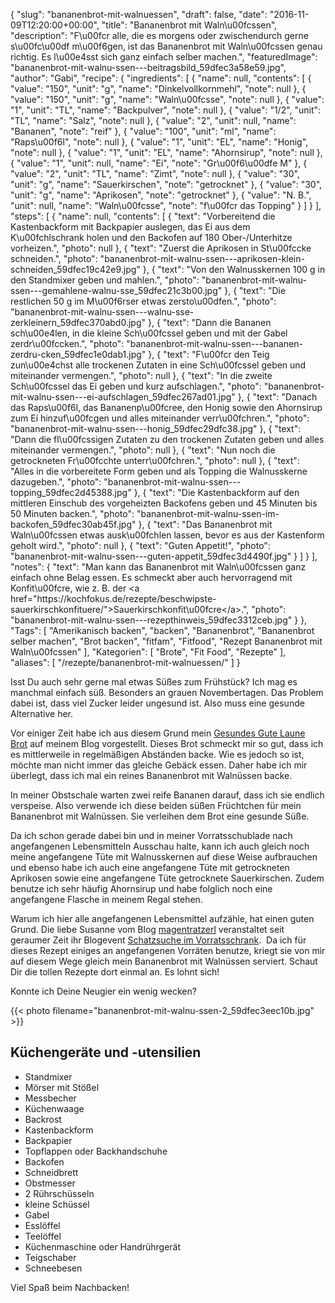 {
    "slug": "bananenbrot-mit-walnuessen",
    "draft": false,
    "date": "2016-11-09T12:20:00+00:00",
    "title": "Bananenbrot mit Waln\u00fcssen",
    "description": "F\u00fcr alle, die es morgens oder zwischendurch gerne s\u00fc\u00df m\u00f6gen, ist das Bananenbrot mit Waln\u00fcssen genau richtig. Es l\u00e4sst sich ganz einfach selber machen.",
    "featuredImage": "bananenbrot-mit-walnu-ssen---beitragsbild_59dfec3a58e59.jpg",
    "author": "Gabi",
    "recipe": {
        "ingredients": [
            {
                "name": null,
                "contents": [
                    {
                        "value": "150",
                        "unit": "g",
                        "name": "Dinkelvollkornmehl",
                        "note": null
                    },
                    {
                        "value": "150",
                        "unit": "g",
                        "name": "Waln\u00fcsse",
                        "note": null
                    },
                    {
                        "value": "1",
                        "unit": "TL",
                        "name": "Backpulver",
                        "note": null
                    },
                    {
                        "value": "1\/2",
                        "unit": "TL",
                        "name": "Salz",
                        "note": null
                    },
                    {
                        "value": "2",
                        "unit": null,
                        "name": "Bananen",
                        "note": "reif"
                    },
                    {
                        "value": "100",
                        "unit": "ml",
                        "name": "Raps\u00f6l",
                        "note": null
                    },
                    {
                        "value": "1",
                        "unit": "EL",
                        "name": "Honig",
                        "note": null
                    },
                    {
                        "value": "1",
                        "unit": "EL",
                        "name": "Ahornsirup",
                        "note": null
                    },
                    {
                        "value": "1",
                        "unit": null,
                        "name": "Ei",
                        "note": "Gr\u00f6\u00dfe M"
                    },
                    {
                        "value": "2",
                        "unit": "TL",
                        "name": "Zimt",
                        "note": null
                    },
                    {
                        "value": "30",
                        "unit": "g",
                        "name": "Sauerkirschen",
                        "note": "getrocknet"
                    },
                    {
                        "value": "30",
                        "unit": "g",
                        "name": "Aprikosen",
                        "note": "getrocknet"
                    },
                    {
                        "value": "N. B.",
                        "unit": null,
                        "name": "Waln\u00fcsse",
                        "note": "f\u00fcr das Topping"
                    }
                ]
            }
        ],
        "steps": [
            {
                "name": null,
                "contents": [
                    {
                        "text": "Vorbereitend die Kastenbackform mit Backpapier auslegen, das Ei aus dem K\u00fchlschrank holen und den Backofen auf 180 Ober-\/Unterhitze vorheizen.",
                        "photo": null
                    },
                    {
                        "text": "Zuerst die Aprikosen in St\u00fccke schneiden.",
                        "photo": "bananenbrot-mit-walnu-ssen---aprikosen-klein-schneiden_59dfec19c42e9.jpg"
                    },
                    {
                        "text": "Von den Walnusskernen 100 g in den Standmixer geben und mahlen.",
                        "photo": "bananenbrot-mit-walnu-ssen---gemahlene-walnu-sse_59dfec21c3b00.jpg"
                    },
                    {
                        "text": "Die restlichen 50 g im M\u00f6rser etwas zersto\u00dfen.",
                        "photo": "bananenbrot-mit-walnu-ssen---walnu-sse-zerkleinern_59dfec370abd0.jpg"
                    },
                    {
                        "text": "Dann die Bananen sch\u00e4len, in die kleine Sch\u00fcssel geben und mit der Gabel zerdr\u00fccken.",
                        "photo": "bananenbrot-mit-walnu-ssen---bananen-zerdru-cken_59dfec1e0dab1.jpg"
                    },
                    {
                        "text": "F\u00fcr den Teig zun\u00e4chst alle trockenen Zutaten in eine Sch\u00fcssel geben und miteinander vermengen.",
                        "photo": null
                    },
                    {
                        "text": "In die zweite Sch\u00fcssel das Ei geben und kurz aufschlagen.",
                        "photo": "bananenbrot-mit-walnu-ssen---ei-aufschlagen_59dfec267ad01.jpg"
                    },
                    {
                        "text": "Danach das Raps\u00f6l, das Bananenp\u00fcree, den Honig sowie den Ahornsirup zum Ei hinzuf\u00fcgen und alles miteinander verr\u00fchren.",
                        "photo": "bananenbrot-mit-walnu-ssen---honig_59dfec29dfc38.jpg"
                    },
                    {
                        "text": "Dann die fl\u00fcssigen Zutaten zu den trockenen Zutaten geben und alles miteinander vermengen.",
                        "photo": null
                    },
                    {
                        "text": "Nun noch die getrockneten Fr\u00fcchte unterr\u00fchren.",
                        "photo": null
                    },
                    {
                        "text": "Alles in die vorbereitete Form geben und als Topping die Walnusskerne dazugeben.",
                        "photo": "bananenbrot-mit-walnu-ssen---topping_59dfec2d45388.jpg"
                    },
                    {
                        "text": "Die Kastenbackform auf den mittleren Einschub des vorgeheizten Backofens geben und 45 Minuten bis 50 Minuten backen.",
                        "photo": "bananenbrot-mit-walnu-ssen-im-backofen_59dfec30ab45f.jpg"
                    },
                    {
                        "text": "Das Bananenbrot mit Waln\u00fcssen etwas ausk\u00fchlen lassen, bevor es aus der Kastenform geholt wird.",
                        "photo": null
                    },
                    {
                        "text": "Guten Appetit!",
                        "photo": "bananenbrot-mit-walnu-ssen---guten-appetit_59dfec3d4490f.jpg"
                    }
                ]
            }
        ],
        "notes": {
            "text": "Man kann das Bananenbrot mit Waln\u00fcssen ganz einfach ohne Belag essen. Es schmeckt aber auch hervorragend mit Konfit\u00fcre, wie z. B. der <a href=\"https:\/\/kochfokus.de\/rezepte\/beschwipste-sauerkirschkonfituere\/\">Sauerkirschkonfit\u00fcre<\/a>.",
            "photo": "bananenbrot-mit-walnu-ssen---rezepthinweis_59dfec3312ceb.jpg"
        }
    },
    "Tags": [
        "Amerikanisch backen",
        "backen",
        "Bananenbrot",
        "Bananenbrot selber machen",
        "Brot backen",
        "fitfam",
        "Fitfood",
        "Rezept Bananenbrot mit Waln\u00fcssen"
    ],
    "Kategorien": [
        "Brote",
        "Fit Food",
        "Rezepte"
    ],
    "aliases": [
        "\/rezepte\/bananenbrot-mit-walnuessen\/"
    ]
}

Isst Du auch sehr gerne mal etwas Süßes zum Frühstück? Ich mag es manchmal einfach süß. Besonders an grauen Novembertagen. Das Problem dabei ist, dass viel Zucker leider ungesund ist. Also muss eine gesunde Alternative her.

Vor einiger Zeit habe ich aus diesem Grund mein [Gesundes Gute Laune Brot][1] auf meinem Blog vorgestellt. Dieses Brot schmeckt mir so gut, dass ich es mittlerweile in regelmäßigen Abständen backe. Wie es jedoch so ist, möchte man nicht immer das gleiche Gebäck essen. Daher habe ich mir überlegt, dass ich mal ein reines Bananenbrot mit Walnüssen backe.

In meiner Obstschale warten zwei reife Bananen darauf, dass ich sie endlich verspeise. Also verwende ich diese beiden süßen Früchtchen für mein Bananenbrot mit Walnüssen. Sie verleihen dem Brot eine gesunde Süße.

Da ich schon gerade dabei bin und in meiner Vorratsschublade nach angefangenen Lebensmitteln Ausschau halte, kann ich auch gleich noch meine angefangene Tüte mit Walnusskernen auf diese Weise aufbrauchen und ebenso habe ich auch eine angefangene Tüte mit getrockneten Aprikosen sowie eine angefangene Tüte getrocknete Sauerkirschen. Zudem benutze ich sehr häufig Ahornsirup und habe folglich noch eine angefangene Flasche in meinem Regal stehen.

Warum ich hier alle angefangenen Lebensmittel aufzähle, hat einen guten Grund. Die liebe Susanne vom Blog [magentratzerl][2] veranstaltet seit geraumer Zeit ihr Blogevent [Schatzsuche im Vorratsschrank][3].  Da ich für dieses Rezept einiges an angefangenen Vorräten benutze, kriegt sie von mir auf diesem Wege gleich mein Bananenbrot mit Walnüssen serviert. Schaut Dir die tollen Rezepte dort einmal an. Es lohnt sich!

Konnte ich Deine Neugier ein wenig wecken?

{{< photo filename="bananenbrot-mit-walnu-ssen-2_59dfec3eec10b.jpg" >}}

## Küchengeräte und -utensilien

 * Standmixer
 * Mörser mit Stößel
 * Messbecher
 * Küchenwaage
 * Backrost
 * Kastenbackform
 * Backpapier
 * Topflappen oder Backhandschuhe
 * Backofen
 * Schneidbrett
 * Obstmesser
 * 2 Rührschüsseln
 * kleine Schüssel
 * Gabel
 * Esslöffel
 * Teelöffel
 * Küchenmaschine oder Handrührgerät
 * Teigschaber
 * Schneebesen

Viel Spaß beim Nachbacken!

 [1]: https://kochfokus.de/rezepte/kuerbis-bananen-brot-fuer-gute-laune/
 [2]: https://magentratzerl.net/
 [3]: https://magentratzerl.net/schatzsuche-im-vorratsschrank-das-dauerevent/